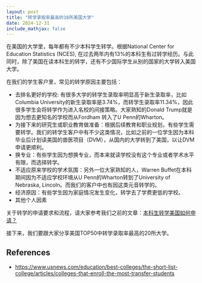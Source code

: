 ```yaml
---
layout: post
title: "转学录取率最高的10所美国大学"
date: 2024-12-31
include_mathjax: false
---
```


在美国的大学里，每年都有不少本科学生转学。根据National Center for Education Statistics (NCES), 在过去两年内有13%的本科生有过转学经历。与此同时，除了美国在读本科生的转学，还有不少国际学生从别的国家的大学转入美国大学。

在我们的学生客户里，常见的转学原因主要包括：

+ 去排名更好的学校: 有很多大学的转学生录取率明显高于新生录取率，比如Columbia University的新生录取率是3.74%，而转学生录取率11.34%，因此很多学生会将转学作为进入名校的间接策略。大家熟知的Donald Trump就是因为想去更知名的学校而从Fordham 转入了U Penn的Wharton。
+ 为接下来的研究生或职业教育做准备：根据后续教育和职业规划，有些学生需要转学。我们的转学生客户中有不少这类情况，比如之前的一位学生因为本科毕业后计划读美国的兽医项目（DVM），从国内的大学转到了美国，以让DVM申请更顺利。
+ 换专业：有些学生因为想换专业，而本来就读学校没有这个专业或者学术水平有限，而选择转学。
+ 不适应原来学校的学术氛围：另外一位大家熟知的人，Warren Buffet在本科期间因为不适应学校环境从U Penn的Wharton转到了University of Nebraska, Lincoln。而我们的客户中也有因这类元音转学的。
+ 经济原因：有些学生因为家庭情况发生变化，转学去了学费更低的学校。
+ 其他个人因素

关于转学的申请要求和流程，请大家参考我们之前的文章：[本科生转学美国如何申请？](https://tessay.org/blog/2019/06/10/transfer)

接下来，我们要跟大家分享美国TOP50中转学录取率最高的20所大学。

## References ##

+ https://www.usnews.com/education/best-colleges/the-short-list-college/articles/colleges-that-enroll-the-most-transfer-students
